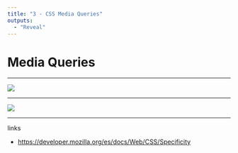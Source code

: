 ```yaml
---
title: "3 - CSS Media Queries"
outputs:
  - "Reveal"
---
```


# Media Queries

---

![](/img/media-query.jpg)

---

![](/img/responsive-clipart.gif)

---

links

- https://developer.mozilla.org/es/docs/Web/CSS/Specificity
